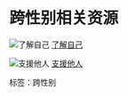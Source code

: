 # 跨性别相关资源

![了解自己](https://www.churchofjesuschrist.org/imgs/3b398a4a62e93f8d854f9e963ae8cd43df45c1d4/full/%2160%2C/0/default)
[了解自己](/study/manual/transgender-understanding-yourself?lang=zhs)

![支援他人](https://www.churchofjesuschrist.org/imgs/9e2ab4ae1b07a432b56e1488ffbe6eb26f1e2a70/full/%2160%2C/0/default)
[支援他人](/study/manual/transgender-supporting-others?lang=zhs)

标签：跨性别
